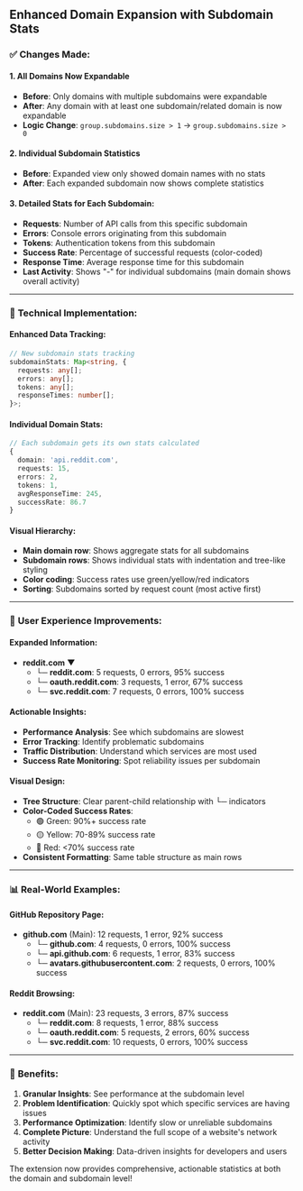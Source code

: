 ## Enhanced Domain Expansion with Subdomain Stats

### ✅ **Changes Made:**

#### 1. **All Domains Now Expandable**
- **Before**: Only domains with multiple subdomains were expandable
- **After**: Any domain with at least one subdomain/related domain is now expandable
- **Logic Change**: `group.subdomains.size > 1` → `group.subdomains.size > 0`

#### 2. **Individual Subdomain Statistics**
- **Before**: Expanded view only showed domain names with no stats
- **After**: Each expanded subdomain now shows complete statistics

#### 3. **Detailed Stats for Each Subdomain:**
- **Requests**: Number of API calls from this specific subdomain
- **Errors**: Console errors originating from this subdomain  
- **Tokens**: Authentication tokens from this subdomain
- **Success Rate**: Percentage of successful requests (color-coded)
- **Response Time**: Average response time for this subdomain
- **Last Activity**: Shows "-" for individual subdomains (main domain shows overall activity)

---

### 🔧 **Technical Implementation:**

#### **Enhanced Data Tracking:**
```typescript
// New subdomain stats tracking
subdomainStats: Map<string, {
  requests: any[];
  errors: any[];
  tokens: any[];
  responseTimes: number[];
}>;
```

#### **Individual Domain Stats:**
```typescript
// Each subdomain gets its own stats calculated
{
  domain: 'api.reddit.com',
  requests: 15,
  errors: 2,
  tokens: 1,
  avgResponseTime: 245,
  successRate: 86.7
}
```

#### **Visual Hierarchy:**
- **Main domain row**: Shows aggregate stats for all subdomains
- **Subdomain rows**: Shows individual stats with indentation and tree-like styling
- **Color coding**: Success rates use green/yellow/red indicators
- **Sorting**: Subdomains sorted by request count (most active first)

---

### 🎯 **User Experience Improvements:**

#### **Expanded Information:**
- **reddit.com** ▼
  - └─ **reddit.com**: 5 requests, 0 errors, 95% success
  - └─ **oauth.reddit.com**: 3 requests, 1 error, 67% success  
  - └─ **svc.reddit.com**: 7 requests, 0 errors, 100% success

#### **Actionable Insights:**
- **Performance Analysis**: See which subdomains are slowest
- **Error Tracking**: Identify problematic subdomains
- **Traffic Distribution**: Understand which services are most used
- **Success Rate Monitoring**: Spot reliability issues per subdomain

#### **Visual Design:**
- **Tree Structure**: Clear parent-child relationship with └─ indicators
- **Color-Coded Success Rates**: 
  - 🟢 Green: 90%+ success rate
  - 🟡 Yellow: 70-89% success rate  
  - 🔴 Red: <70% success rate
- **Consistent Formatting**: Same table structure as main rows

---

### 📊 **Real-World Examples:**

#### **GitHub Repository Page:**
- **github.com** (Main): 12 requests, 1 error, 92% success
  - └─ **github.com**: 4 requests, 0 errors, 100% success
  - └─ **api.github.com**: 6 requests, 1 error, 83% success
  - └─ **avatars.githubusercontent.com**: 2 requests, 0 errors, 100% success

#### **Reddit Browsing:**
- **reddit.com** (Main): 23 requests, 3 errors, 87% success
  - └─ **reddit.com**: 8 requests, 1 error, 88% success
  - └─ **oauth.reddit.com**: 5 requests, 2 errors, 60% success
  - └─ **svc.reddit.com**: 10 requests, 0 errors, 100% success

---

### 🚀 **Benefits:**

1. **Granular Insights**: See performance at the subdomain level
2. **Problem Identification**: Quickly spot which specific services are having issues
3. **Performance Optimization**: Identify slow or unreliable subdomains
4. **Complete Picture**: Understand the full scope of a website's network activity
5. **Better Decision Making**: Data-driven insights for developers and users

The extension now provides comprehensive, actionable statistics at both the domain and subdomain level!
